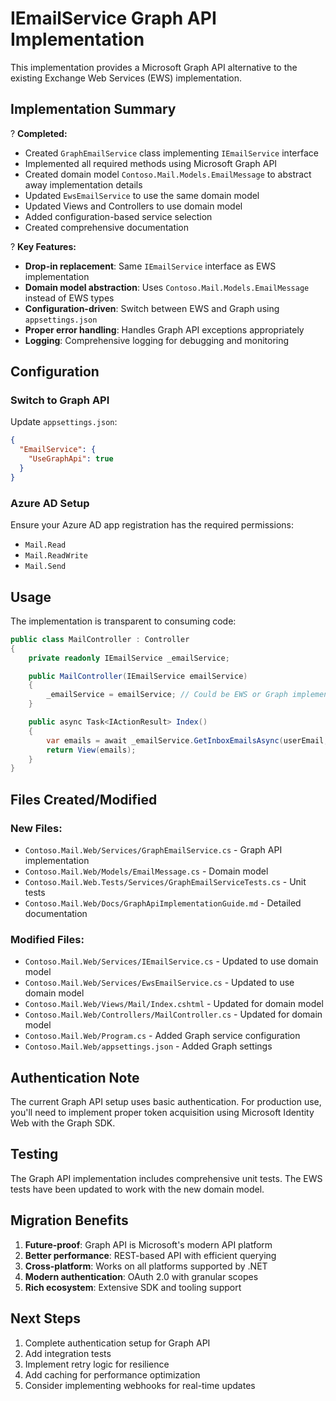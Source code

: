 # IEmailService Graph API Implementation

This implementation provides a Microsoft Graph API alternative to the existing Exchange Web Services (EWS) implementation.

## Implementation Summary

? **Completed:**
- Created `GraphEmailService` class implementing `IEmailService` interface
- Implemented all required methods using Microsoft Graph API
- Created domain model `Contoso.Mail.Models.EmailMessage` to abstract away implementation details
- Updated `EwsEmailService` to use the same domain model
- Updated Views and Controllers to use domain model
- Added configuration-based service selection
- Created comprehensive documentation

? **Key Features:**
- **Drop-in replacement**: Same `IEmailService` interface as EWS implementation
- **Domain model abstraction**: Uses `Contoso.Mail.Models.EmailMessage` instead of EWS types
- **Configuration-driven**: Switch between EWS and Graph using `appsettings.json`
- **Proper error handling**: Handles Graph API exceptions appropriately
- **Logging**: Comprehensive logging for debugging and monitoring

## Configuration

### Switch to Graph API

Update `appsettings.json`:

```json
{
  "EmailService": {
    "UseGraphApi": true
  }
}
```

### Azure AD Setup

Ensure your Azure AD app registration has the required permissions:
- `Mail.Read`
- `Mail.ReadWrite` 
- `Mail.Send`

## Usage

The implementation is transparent to consuming code:

```csharp
public class MailController : Controller
{
    private readonly IEmailService _emailService;

    public MailController(IEmailService emailService)
    {
        _emailService = emailService; // Could be EWS or Graph implementation
    }

    public async Task<IActionResult> Index()
    {
        var emails = await _emailService.GetInboxEmailsAsync(userEmail, 10);
        return View(emails);
    }
}
```

## Files Created/Modified

### New Files:
- `Contoso.Mail.Web/Services/GraphEmailService.cs` - Graph API implementation
- `Contoso.Mail.Web/Models/EmailMessage.cs` - Domain model
- `Contoso.Mail.Web.Tests/Services/GraphEmailServiceTests.cs` - Unit tests
- `Contoso.Mail.Web/Docs/GraphApiImplementationGuide.md` - Detailed documentation

### Modified Files:
- `Contoso.Mail.Web/Services/IEmailService.cs` - Updated to use domain model
- `Contoso.Mail.Web/Services/EwsEmailService.cs` - Updated to use domain model
- `Contoso.Mail.Web/Views/Mail/Index.cshtml` - Updated for domain model
- `Contoso.Mail.Web/Controllers/MailController.cs` - Updated for domain model
- `Contoso.Mail.Web/Program.cs` - Added Graph service configuration
- `Contoso.Mail.Web/appsettings.json` - Added Graph settings

## Authentication Note

The current Graph API setup uses basic authentication. For production use, you'll need to implement proper token acquisition using Microsoft Identity Web with the Graph SDK.

## Testing

The Graph API implementation includes comprehensive unit tests. The EWS tests have been updated to work with the new domain model.

## Migration Benefits

1. **Future-proof**: Graph API is Microsoft's modern API platform
2. **Better performance**: REST-based API with efficient querying
3. **Cross-platform**: Works on all platforms supported by .NET
4. **Modern authentication**: OAuth 2.0 with granular scopes
5. **Rich ecosystem**: Extensive SDK and tooling support

## Next Steps

1. Complete authentication setup for Graph API
2. Add integration tests
3. Implement retry logic for resilience
4. Add caching for performance optimization
5. Consider implementing webhooks for real-time updates